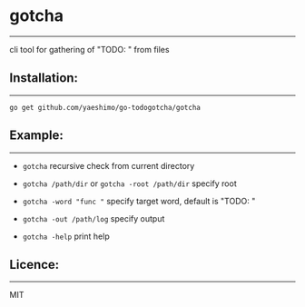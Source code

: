 # gotcha
--------
cli tool for gathering of "TODO: " from files


## Installation:
----------------
```
go get github.com/yaeshimo/go-todogotcha/gotcha
```

## Example:
-----------
- `gotcha` recursive check from current directory
- `gotcha /path/dir` or `gotcha -root /path/dir` specify root
- `gotcha -word "func "` specify target word, default is "TODO: "
- `gotcha -out /path/log` specify output

- `gotcha -help` print help

## Licence:
-----------
MIT
